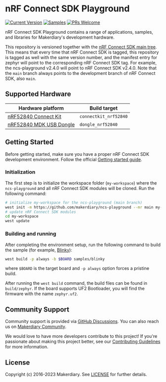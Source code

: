 # nRF Connect SDK Playground

[![Current Version](https://img.shields.io/github/tag/makerdiary/ncs-playground.svg)](https://github.com/makerdiary/ncs-playground/tags)
[![Samples](https://github.com/makerdiary/ncs-playground/actions/workflows/samples.yml/badge.svg?branch=main)](https://github.com/makerdiary/ncs-playground/actions/workflows/samples.yml?query=branch%3Amain)
[![PRs Welcome](https://img.shields.io/badge/PRs-welcome-brightgreen.svg?color=informational)](/.github/CONTRIBUTING.md)

nRF Connect SDK Playground contains a range of applications, samples, and libraries for Makerdiary's development hardware.

This repository is versioned together with the [nRF Connect SDK main tree]. This means that every time that nRF Connect SDK is tagged, this repository is tagged as well with the same version number, and the manifest entry for zephyr will point to the corresponding nRF Connect SDK tag. For example, the ncs-playground v2.4.0 will point to nRF Connect SDK v2.4.0. Note that the `main` branch always points to the development branch of nRF Connect SDK, also `main`.

## Supported Hardware

| Hardware platform         | Build target          |
|---------------------------|-----------------------|
| [nRF52840 Connect Kit]    | `connectkit_nrf52840` |
| [nRF52840 MDK USB Dongle] | `dongle_nrf52840`     |


## Getting Started

Before getting started, make sure you have a proper nRF Connect SDK development environment. Follow the official [Getting started guide].

### Initialization
The first step is to initialize the workspace folder (`my-workspace`) where the `ncs-playground` and all nRF Connect SDK modules will be cloned. Run the following command:

``` sh
# initialize my-workspace for the ncs-playground (main branch)
west init -m https://github.com/makerdiary/ncs-playground --mr main my-workspace
# update nRF Connect SDK modules
cd my-workspace
west update
```

### Building and running

After completing the environment setup, run the following command to build the sample (for example, [Blinky]):

``` sh
west build -p always -b $BOARD samples/blinky
```

where `$BOARD` is the target board and `-p always` option forces a pristine build.

After running the `west build` command, the build files can be found in `build/zephyr`. If the board supports UF2 Bootloader, you will find the firmware with the name `zephyr.uf2`.

## Community Support

Community support is provided via [GitHub Discussions][discussions]. You can also reach us on
[Makerdiary Community][community].

We would love to have more developers contribute to this project! If you're passionate about making this project better, see our [Contributing Guidelines][contributing] for more information.

## License

Copyright (c) 2016-2023 Makerdiary. See [LICENSE](./LICENSE) for further details.


[nRF Connect SDK main tree]: https://github.com/nrfconnect/sdk-nrf
[nRF52840 Connect Kit]: https://wiki.makerdiary.com/nrf52840-connectkit
[nRF52840 MDK USB Dongle]: https://wiki.makerdiary.com/nrf52840-mdk-usb-dongle
[Blinky]: /samples/blinky
[Getting started guide]: https://developer.nordicsemi.com/nRF_Connect_SDK/doc/latest/nrf/getting_started.html
[discussions]: https://github.com/makerdiary/ncs-playground/discussions
[community]: https://community.makerdiary.com
[contributing]: /.github/CONTRIBUTING.md
